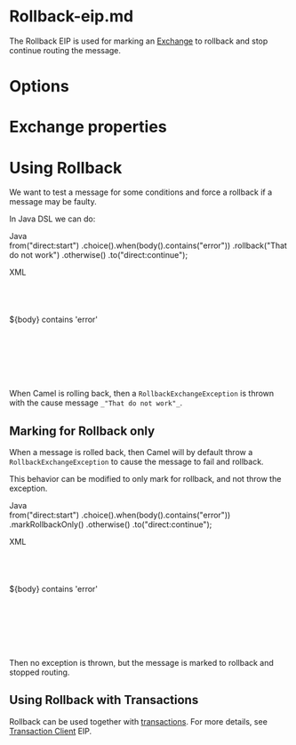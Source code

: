 # Rollback-eip.md

The Rollback EIP is used for marking an
[Exchange](#manual::exchange.adoc) to rollback and stop continue routing
the message.

# Options

# Exchange properties

# Using Rollback

We want to test a message for some conditions and force a rollback if a
message may be faulty.

In Java DSL we can do:

Java  
from("direct:start")
.choice().when(body().contains("error"))
.rollback("That do not work")
.otherwise()
.to("direct:continue");

XML  
<route>  
<from uri="direct:start"/>  
<choice>  
<when>  
<simple>${body} contains 'error'</simple>  
<rollback message="That do not work"/>  
</when>  
<otherwise>  
<to uri="direct:continue"/>  
</otherwise>  
</choice>  
</route>

When Camel is rolling back, then a `RollbackExchangeException` is thrown
with the cause message `_"That do not work"_`.

## Marking for Rollback only

When a message is rolled back, then Camel will by default throw a
`RollbackExchangeException` to cause the message to fail and rollback.

This behavior can be modified to only mark for rollback, and not throw
the exception.

Java  
from("direct:start")
.choice().when(body().contains("error"))
.markRollbackOnly()
.otherwise()
.to("direct:continue");

XML  
<route>  
<from uri="direct:start"/>  
<choice>  
<when>  
<simple>${body} contains 'error'</simple>  
<rollback markRollbackOnly="true"/>  
</when>  
<otherwise>  
<to uri="direct:continue"/>  
</otherwise>  
</choice>  
</route>

Then no exception is thrown, but the message is marked to rollback and
stopped routing.

## Using Rollback with Transactions

Rollback can be used together with
[transactions](#transactional-client.adoc). For more details, see
[Transaction Client](#transactional-client.adoc) EIP.
